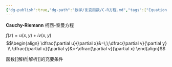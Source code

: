 ```yaml
---
{"dg-publish":true,"dg-path":"数学/复变函数/C-R方程.md","tags":["Equation"],"permalink":"/数学/复变函数/C-R方程/","dgPassFrontmatter":true,"noteIcon":"","created":"2024-05-21T15:20:27.726+08:00","updated":"2024-10-03T22:53:18.590+08:00"}
---
```


**Cauchy-Riemann**   柯西-黎曼方程

$f(z)=u(x,y)+iv(x,y)$ 
$$\begin{align}
\dfrac{\partial u}{\partial x}&=\;\;\dfrac{\partial v}{\partial y} \\
\dfrac{\partial u}{\partial y}&=-\dfrac{\partial v}{\partial x}    
\end{align}$$

函数[[解析\|解析]]的充要条件

